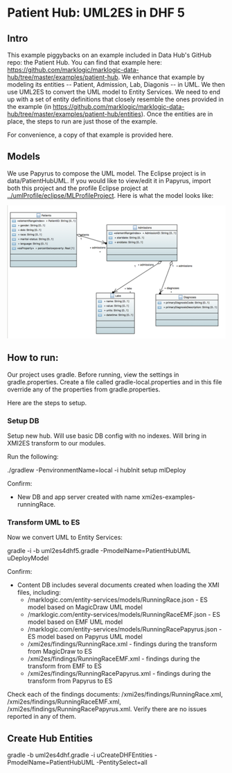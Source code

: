 # Patient Hub: UML2ES in DHF 5

## Intro
This example piggybacks on an example included in Data Hub's GitHub repo: the Patient Hub. You can find that example here: <https://github.com/marklogic/marklogic-data-hub/tree/master/examples/patient-hub>. We enhance that example by modeling its entities -- Patient, Admission, Lab, Diagonis -- in UML. We then use UML2ES to convert the UML model to Entity Services. We need to end up with a set of entity definitions that closely resemble the ones provided in the example (in <https://github.com/marklogic/marklogic-data-hub/tree/master/examples/patient-hub/entities>). Once the entities are in place, the steps to run are just those of the example. 

For convenience, a copy of that example is provided here.

## Models
We use Papyrus to compose the UML model. The Eclipse project is in data/PatientHubUML. If you would like to view/edit it in Papyrus, import both this project and the profile Eclipse project at [../umlProfile/eclipse/MLProfileProject](../../umlProfile/eclipse/MLProfileProject). Here is what the model looks like:

![PatientHubPapyrus](../umlModels/PatientHubUML.png)

## How to run:

Our project uses gradle. Before running, view the settings in gradle.properties. Create a file called gradle-local.properties and in this file override any of the properties from gradle.properties.

Here are the steps to setup.

### Setup DB
Setup new hub. Will use basic DB config with no indexes. Will bring in XMI2ES transform to our modules.

Run the following:

./gradlew -PenvironmentName=local -i hubInit setup mlDeploy

Confirm:
- New DB and app server created with name xmi2es-examples-runningRace.

### Transform UML to ES

Now we convert UML to Entity Services:

gradle -i -b uml2es4dhf5.gradle -PmodelName=PatientHubUML uDeployModel


Confirm:
- Content DB includes several documents created when loading the XMI files, including:
	* /marklogic.com/entity-services/models/RunningRace.json - ES model based on MagicDraw UML model
	* /marklogic.com/entity-services/models/RunningRaceEMF.json - ES model based on EMF UML model
	* /marklogic.com/entity-services/models/RunningRacePapyrus.json - ES model based on Papyrus UML model
	* /xmi2es/findings/RunningRace.xml - findings during the transform from MagicDraw to ES
	* /xmi2es/findings/RunningRaceEMF.xml - findings during the transform from EMF to ES
	* /xmi2es/findings/RunningRacePapyrus.xml - findings during the transform from Papyrus to ES

Check each of the findings documents: /xmi2es/findings/RunningRace.xml, /xmi2es/findings/RunningRaceEMF.xml, /xmi2es/findings/RunningRacePapyrus.xml. Verify there are no issues reported in any of them.

## Create Hub Entities

gradle -b uml2es4dhf.gradle -i uCreateDHFEntities -PmodelName=PatientHubUML -PentitySelect=all




